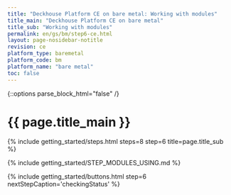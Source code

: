 ```yaml
---
title: "Deckhouse Platform CE on bare metal: Working with modules"
title_main: "Deckhouse Platform CE on bare metal"
title_sub: "Working with modules"
permalink: en/gs/bm/step6-ce.html
layout: page-nosidebar-notitle
revision: ce
platform_type: baremetal
platform_code: bm
platform_name: "bare metal"
toc: false
---
```


<link rel="stylesheet" type="text/css" href='{{ assets["getting-started.css"].digest_path }}' />

{::options parse_block_html="false" /}

<h1 class="docs__title">{{ page.title_main }}</h1>
{% include getting_started/steps.html steps=8 step=6 title=page.title_sub %}

{% include getting_started/STEP_MODULES_USING.md %}

{% include getting_started/buttons.html step=6 nextStepCaption='checkingStatus' %}
